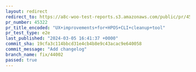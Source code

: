 ```yaml
---
layout: redirect
redirect_to: https://a8c-woo-test-reports.s3.amazonaws.com/public/pr/45322/e2e/index.html
pr_number: 45322
pr_title_encoded: "UX+improvements+for+HPOS+CLI+cleanup+tool"
pr_test_type: e2e
last_published: "2024-03-05 16:41:37 +0000"
commit_sha: 19cfa3c114bbcd31e4cb4b8e9c43acac9e640058
commit_message: "Add changelog"
branch_name: fix/44002
passed: true
---
```

